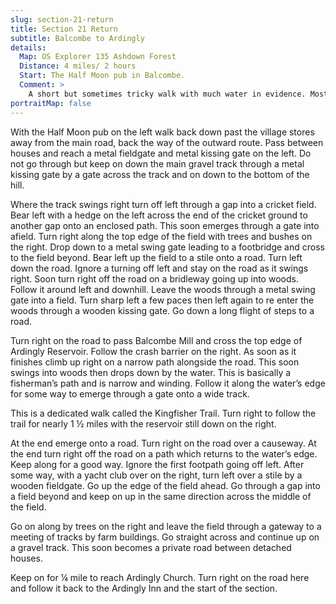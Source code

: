 ```yaml
---
slug: section-21-return
title: Section 21 Return
subtitle: Balcombe to Ardingly
details:
  Map: OS Explorer 135 Ashdown Forest
  Distance: 4 miles/ 2 hours
  Start: The Half Moon pub in Balcombe.
  Comment: >
    A short but sometimes tricky walk with much water in evidence. Most of the paths are along the edge of the Ardingly Reservoir, one a feint fisherman's track. Take great care, especially in wet weather.
portraitMap: false
---
```

With the Half Moon pub on the left walk back down past the village stores away from the main road, back the way of the outward route. Pass between houses and reach a metal fieldgate and metal kissing gate on the left. Do not go through but keep on down the main gravel track through a metal kissing gate by a gate across the track and on down to the bottom of the hill.

Where the track swings right turn off left through a gap into a cricket field. Bear left with a hedge on the left across the end of the cricket ground to another gap onto an enclosed path. This soon emerges through a gate into afield. Turn right along the top edge of the field with trees and bushes on the right. Drop down to a metal swing gate leading to a footbridge and cross to the field beyond. Bear left up the field to a stile onto a road. Turn left down the road. Ignore a turning off left and stay on the road as it swings right. Soon turn right off the road on a bridleway going up into woods. Follow it around left and downhill. Leave the woods through a metal swing gate into a field. Turn sharp left a few paces then left again to re enter the woods through a wooden kissing gate. Go down a long flight of steps to a road.

Turn right on the road to pass Balcombe Mill and cross the top edge of Ardingly Reservoir. Follow the crash barrier on the right. As soon as it finishes climb up right on a narrow path alongside the road. This soon swings into woods then drops down by the water. This is basically a fisherman’s path and is narrow and winding. Follow it along the water’s edge for some way to emerge through a gate onto a wide track.

This is a dedicated walk called the Kingfisher Trail. Turn right to follow the trail for nearly 1 ½ miles with the reservoir still down on the right.

At the end emerge onto a road. Turn right on the road over a causeway. At the end turn right off the road on a path which returns to the water’s edge. Keep along for a good way. Ignore the first footpath going off left. After some way, with a yacht club over on the right, turn left over a stile by a wooden fieldgate. Go up the edge of the field ahead. Go through a gap into a field beyond and keep on up in the same direction across the middle of the field.

Go on along by trees on the right and leave the field through a gateway to a meeting of tracks by farm buildings. Go straight across and continue up on a gravel track. This soon becomes a private road between detached houses.

Keep on for ¼ mile to reach Ardingly Church. Turn right on the road here and follow it back to the Ardingly Inn and the start of the section.

